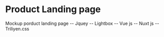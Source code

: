 # Product Landing page 

Mockup porduct landing page
 -- Jquey 
 -- Lightbox
 -- Vue js
 -- Nuxt js
 -- Triliyen.css
 

